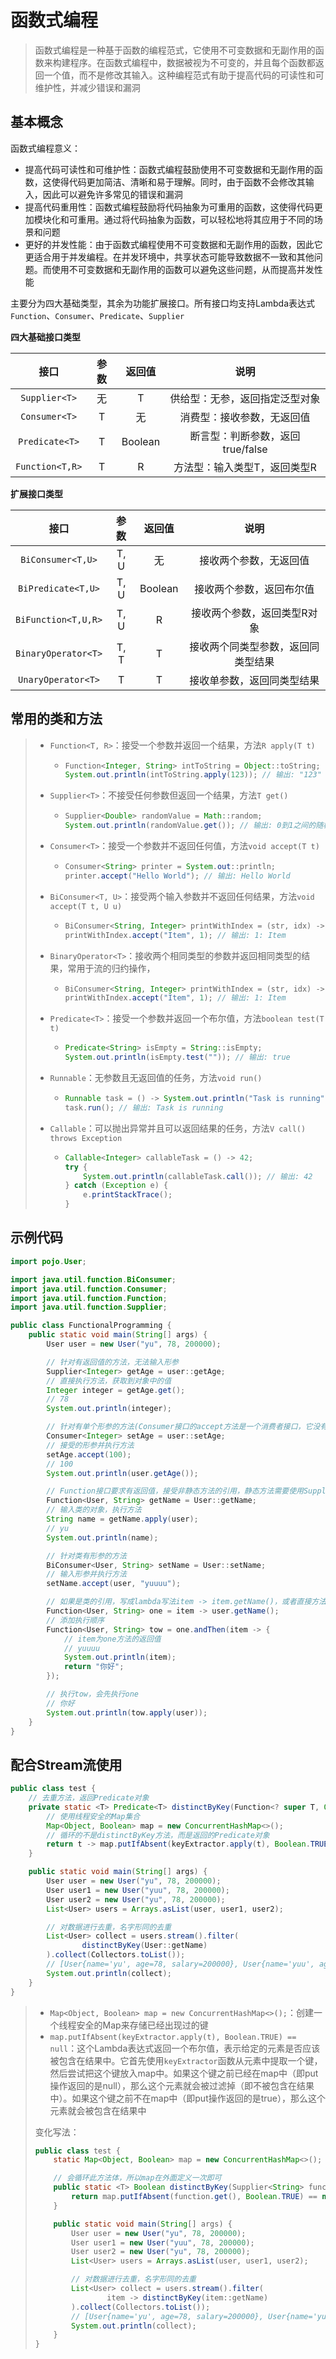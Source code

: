 # 函数式编程

> 函数式编程是一种基于函数的编程范式，它使用不可变数据和无副作用的函数来构建程序。在函数式编程中，数据被视为不可变的，并且每个函数都返回一个值，而不是修改其输入。这种编程范式有助于提高代码的可读性和可维护性，并减少错误和漏洞

## 基本概念

函数式编程意义：

- 提高代码可读性和可维护性：函数式编程鼓励使用不可变数据和无副作用的函数，这使得代码更加简洁、清晰和易于理解。同时，由于函数不会修改其输入，因此可以避免许多常见的错误和漏洞
- 提高代码重用性：函数式编程鼓励将代码抽象为可重用的函数，这使得代码更加模块化和可重用。通过将代码抽象为函数，可以轻松地将其应用于不同的场景和问题
- 更好的并发性能：由于函数式编程使用不可变数据和无副作用的函数，因此它更适合用于并发编程。在并发环境中，共享状态可能导致数据不一致和其他问题。而使用不可变数据和无副作用的函数可以避免这些问题，从而提高并发性能

主要分为四大基础类型，其余为功能扩展接口。所有接口均支持Lambda表达式`Function`、`Consumer`、`Predicate`、`Supplier`

**四大基础接口类型**

| 接口             | 参数 | 返回值    | 说明                               |
|:----------------:|:----:|:---------:|:--------------------------------:|
| `Supplier<T>`    | 无   | T         | 供给型：无参，返回指定泛型对象       |
| `Consumer<T>`    | T    | 无        | 消费型：接收参数，无返回值         |
| `Predicate<T>`   | T    | Boolean   | 断言型：判断参数，返回true/false   |
| `Function<T,R>`  | T    | R         | 方法型：输入类型T，返回类型R       |

**扩展接口类型**

| 接口                      | 参数       | 返回值    | 说明                               |
|:-------------------------:|:----------:|:---------:|:--------------------------------:|
| `BiConsumer<T,U>`         | T, U       | 无        | 接收两个参数，无返回值            |
| `BiPredicate<T,U>`        | T, U       | Boolean   | 接收两个参数，返回布尔值          |
| `BiFunction<T,U,R>`       | T, U       | R         | 接收两个参数，返回类型R对象       |
| `BinaryOperator<T>`       | T, T       | T         | 接收两个同类型参数，返回同类型结果 |
| `UnaryOperator<T>`        | T          | T         | 接收单参数，返回同类型结果        |

## 常用的类和方法

> - `Function<T, R>`：接受一个参数并返回一个结果，方法`R apply(T t)`
>
>   - ```java
>     Function<Integer, String> intToString = Object::toString;
>     System.out.println(intToString.apply(123)); // 输出: "123"
>     ```
>
> - `Supplier<T>`：不接受任何参数但返回一个结果，方法`T get()`
>
>   - ```java
>     Supplier<Double> randomValue = Math::random;
>     System.out.println(randomValue.get()); // 输出: 0到1之间的随机数
>     ```
>
> - `Consumer<T>`：接受一个参数并不返回任何值，方法`void accept(T t)`
>
>   - ```java
>     Consumer<String> printer = System.out::println;
>     printer.accept("Hello World"); // 输出: Hello World
>     ```
>
> - `BiConsumer<T, U>`：接受两个输入参数并不返回任何结果，方法`void accept(T t, U u)`
>
>   - ```java
>     BiConsumer<String, Integer> printWithIndex = (str, idx) -> System.out.println(idx + ": " + str);
>     printWithIndex.accept("Item", 1); // 输出: 1: Item
>     ```
>
> - `BinaryOperator<T>`：接收两个相同类型的参数并返回相同类型的结果，常用于流的归约操作，
>
>   - ```java
>     BiConsumer<String, Integer> printWithIndex = (str, idx) -> System.out.println(idx + ": " + str);
>     printWithIndex.accept("Item", 1); // 输出: 1: Item
>     ```
>
> - `Predicate<T>`：接受一个参数并返回一个布尔值，方法`boolean test(T t)`
>
>   - ```java
>     Predicate<String> isEmpty = String::isEmpty;
>     System.out.println(isEmpty.test("")); // 输出: true
>     ```
>
> - `Runnable`：无参数且无返回值的任务，方法`void run()`
>
>   - ```java
>     Runnable task = () -> System.out.println("Task is running");
>     task.run(); // 输出: Task is running
>     ```
>
> - `Callable`：可以抛出异常并且可以返回结果的任务，方法`V call() throws Exception`
>
>   - ```java
>     Callable<Integer> callableTask = () -> 42;
>     try {
>         System.out.println(callableTask.call()); // 输出: 42
>     } catch (Exception e) {
>         e.printStackTrace();
>     }
>     ```

## 示例代码

```java
import pojo.User;

import java.util.function.BiConsumer;
import java.util.function.Consumer;
import java.util.function.Function;
import java.util.function.Supplier;

public class FunctionalProgramming {
    public static void main(String[] args) {
        User user = new User("yu", 78, 200000);

        // 针对有返回值的方法，无法输入形参
        Supplier<Integer> getAge = user::getAge;
        // 直接执行方法，获取到对象中的值
        Integer integer = getAge.get();
        // 78
        System.out.println(integer);

        // 针对有单个形参的方法(Consumer接口的accept方法是一个消费者接口，它没有返回值)
        Consumer<Integer> setAge = user::setAge;
        // 接受的形参并执行方法
        setAge.accept(100);
        // 100
        System.out.println(user.getAge());

        // Function接口要求有返回值，接受非静态方法的引用，静态方法需要使用Supplier
        Function<User, String> getName = User::getName;
        // 输入类的对象，执行方法
        String name = getName.apply(user);
        // yu
        System.out.println(name);

        // 针对类有形参的方法
        BiConsumer<User, String> setName = User::setName;
        // 输入形参并执行方法
        setName.accept(user, "yuuuu");

        // 如果是类的引用，写成lambda写法item -> item.getName()，或者直接方法引用User::getName
        Function<User, String> one = item -> user.getName();
        // 添加执行顺序
        Function<User, String> tow = one.andThen(item -> {
            // item为one方法的返回值
            // yuuuu
            System.out.println(item);
            return "你好";
        });

        // 执行tow，会先执行one
        // 你好
        System.out.println(tow.apply(user));
    }
}
```

## 配合Stream流使用

```java
public class test {
    // 去重方法，返回Predicate对象
    private static <T> Predicate<T> distinctByKey(Function<? super T, Object> keyExtractor) {
        // 使用线程安全的Map集合
        Map<Object, Boolean> map = new ConcurrentHashMap<>();
        // 循环的不是distinctByKey方法，而是返回的Predicate对象
        return t -> map.putIfAbsent(keyExtractor.apply(t), Boolean.TRUE) == null;
    }

    public static void main(String[] args) {
        User user = new User("yu", 78, 200000);
        User user1 = new User("yuu", 78, 200000);
        User user2 = new User("yu", 78, 200000);
        List<User> users = Arrays.asList(user, user1, user2);

        // 对数据进行去重，名字形同的去重
        List<User> collect = users.stream().filter(
                distinctByKey(User::getName)
        ).collect(Collectors.toList());
        // [User{name='yu', age=78, salary=200000}, User{name='yuu', age=78, salary=200000}]
        System.out.println(collect);
    }
}
```

> - `Map<Object, Boolean> map = new ConcurrentHashMap<>();`：创建一个线程安全的Map来存储已经出现过的键
> - `map.putIfAbsent(keyExtractor.apply(t), Boolean.TRUE) == null`：这个Lambda表达式返回一个布尔值，表示给定的元素是否应该被包含在结果中。它首先使用`keyExtractor`函数从元素中提取一个键，然后尝试把这个键放入map中。如果这个键之前已经在map中（即put操作返回的是null），那么这个元素就会被过滤掉（即不被包含在结果中）。如果这个键之前不在map中（即put操作返回的是true），那么这个元素就会被包含在结果中
>
> 变化写法：
>
> ```java
> public class test {
>     static Map<Object, Boolean> map = new ConcurrentHashMap<>();
> 
>     // 会循环此方法体，所以map在外面定义一次即可
>     public static <T> Boolean distinctByKey(Supplier<String> function) {
>         return map.putIfAbsent(function.get(), Boolean.TRUE) == null;
>     }
> 
>     public static void main(String[] args) {
>         User user = new User("yu", 78, 200000);
>         User user1 = new User("yuu", 78, 200000);
>         User user2 = new User("yu", 78, 200000);
>         List<User> users = Arrays.asList(user, user1, user2);
> 
>         // 对数据进行去重，名字形同的去重
>         List<User> collect = users.stream().filter(
>                 item -> distinctByKey(item::getName)
>         ).collect(Collectors.toList());
>         // [User{name='yu', age=78, salary=200000}, User{name='yuu', age=78, salary=200000}]
>         System.out.println(collect);
>     }
> }
> ```